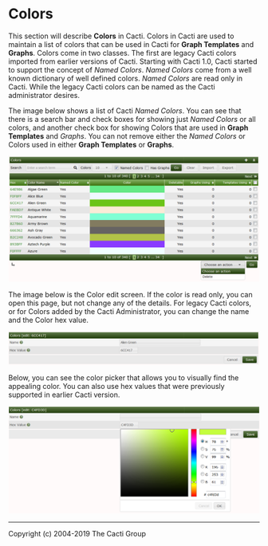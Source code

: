 # Colors

This section will describe **Colors** in Cacti.  Colors in Cacti are used to maintain a list of colors that can be used in Cacti for **Graph Templates** and **Graphs**.  Colors come in two classes.  The first are legacy Cacti colors imported from earlier versions of Cacti.  Starting with Cacti 1.0, Cacti started to support the concept of *Named Colors*.  *Named Colors* come from a well known dictionary of well defined colors.  *Named Colors* are read only in Cacti.  While the legacy Cacti colors can be named as the Cacti administrator desires.

The image below shows a list of Cacti *Named Colors*.  You can see that there is a search bar and check boxes for showing just *Named Colors* or all colors, and another check box for showing Colors that are used in **Graph Templates** and *Graphs*.  You can not remove either the *Named Colors* or Colors used in either **Graph Templates** or **Graphs**.

![Colors](images/colors.png)

The image below is the Color edit screen.  If the color is read only, you can open this page, but not change any of the details.  For legacy Cacti colors, or for Colors added by the Cacti Administrator, you can change the name and the Color hex value.

![Colors Edit](images/colors-edit1.png)

Below, you can see the color picker that allows you to visually find the appealing color.  You can also use hex values that were previously supported in earlier Cacti version.

![Colors Color Edit](images/colors-edit2.png)

---
Copyright (c) 2004-2019 The Cacti Group
